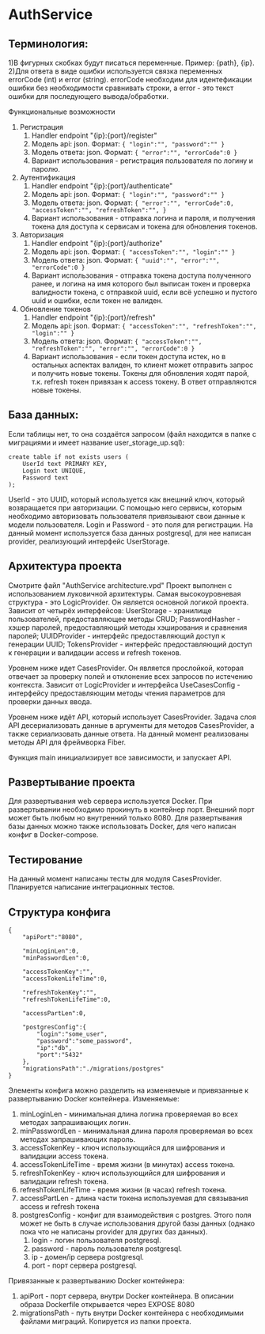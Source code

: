 # AuthService
## Терминология:
1)В фигурных скобках будут писаться переменные. Пример: {path}, {ip}.
2)Для ответа в виде ошибки используется связка переменных errorCode (int) и error (string). errorCode необходим для идентефикации ошибки без необходимости сравнивать строки, а error - это текст ошибки для последующего вывода/обработки.

Функциональные возможности
    <ol>
    <li>Регистрация
        <ol>
            <li>Handler endpoint "{ip}:{port}/register"</li>
            <li>
                Модель api: json. Формат:
                ```
                {
                    "login":"",
                    "password":""
                }
                ```
            </li>
            <li>
                Модель ответа: json. Формат:
                ```
                {
                "error":"",
                "errorCode":0
                }
                ```
            </li>
            <li>Вариант использования - регистрация пользователя по логину и паролю.</li>
        </ol>
    </li> 
    <li>Аутентификация
        <ol>
            <li>Handler endpoint "{ip}:{port}/authenticate"</li>
            <li>
                Модель api: json. Формат:
                ```
                {
                    "login":"",
                    "password":""
                }
                ```
            </li>
            <li>
                Модель ответа: json. Формат:
                ```
                {
                    "error":"",
                    "errorCode":0,
                    "accessToken":"",
                    "refreshToken":"",
                }
                ```
            </li>
            <li>Вариант использования - отправка логина и пароля, и получения токена для доступа к сервисам и токена для обновления токенов.</li>
        </ol>
    </li>
    <li>Авторизация
        <ol>
            <li>Handler endpoint "{ip}:{port}/authorize"</li>
            <li>
                Модель api: json. Формат:
                ```
                {
                    "accessToken":"",
                    "login":""
                }
                ```
            </li>
            <li>
                Модель ответа: json. Формат:
                ```
                {
                "uuid":"",
                "error":"",
                "errorCode":0
                }
                ```
            </li>
            <li>Вариант использования - отправка токена доступа полученного ранее, и логина на имя которого был выписан токен и проверка валидности токена,
            с отправкой uuid, если всё успешно и пустого uuid и ошибки, если токен не валиден.</li>
        </ol>
    </li>
    <li>Обновление токенов
        <ol>
            <li>Handler endpoint "{ip}:{port}/refresh"</li>
            <li>
                Модель api: json. Формат:
                ```
                {
                    "accessToken":"",
                    "refreshToken":"",
                    "login":""
                }
                ```
            </li>
            <li>
                Модель ответа: json. Формат:
                ```
                {
                    "accessToken":"",
                    "refreshToken":"",
                    "error":"",
                    "errorCode":0
                }
                ```
            </li>
            <li>Вариант использования - если токен доступа истек, но в остальных аспектах валиден, то клиент может отправить запрос и получить новые токены. 
            Токены для обновления ходят парой, т.к. refresh токен привязан к access токену. В ответ отправляются новые токены.</li>
        </ol>
    </li>
    </ol>

## База данных:
Если таблицы нет, то она создаётся запросом (файл находится в папке с миграциями и имеет название user_storage_up.sql):
```
create table if not exists users (
    UserId text PRIMARY KEY,
    Login text UNIQUE,
    Password text
);
```
UserId - это UUID, который используется как внешний ключ, который возвращается при авторизации. С помощью него сервисы, которым необходимо авторизовать пользователя привязывают свои данные к модели пользователя.
Login и Password - это поля для регистрации.
На данный момент используется база данных postgresql, для нее написан provider, реализующий интерфейс UserStorage.

## Архитектура проекта
Смотрите файл "AuthService architecture.vpd"
Проект выполнен с использованием луковичной архитектуры. Самая высокоуровневая структура - это LogicProvider. Он является основной логикой проекта. Зависит от четырёх интерфейсов: UserStorage - хранилище пользователей, предоставляющее методы CRUD; PasswordHasher - хэшер паролей, предоставляющий методы хэширования и сравнения паролей; UUIDProvider - интерфейс предоставляющий доступ к генерации UUID; TokensProvider - интерфейс предоставляющий доступ к генерации и валидации access и refresh токенов.

Уровнем ниже идет CasesProvider. Он является прослойкой, которая отвечает за проверку полей и отклонение всех запросов по истечению контекста. Зависит от LogicProvider и интерфейса UseCasesConfig - интерфейсу предоставляющим методы чтения параметров для проверки данных ввода.

Уровнем ниже идёт API, который использует CasesProvider. Задача слоя API десериализовать данные в аргументы для методов CasesProvider, а также сериализовать данные ответа. На данный момент реализованы методы API для фреймворка Fiber.

Функция main инициализирует все зависимости, и запускает API.

## Развертывание проекта
Для развертывания web сервера используется Docker. При развертывании необходимо прокинуть в контейнер порт. Внешний порт может быть любым но внутренний только 8080. Для развертывания базы данных можно также использовать Docker, для чего написан конфиг в Docker-compose.

## Тестирование
На данный момент написаны тесты для модуля CasesProvider. Планируется написание интеграционных тестов.

## Структура конфига
```
{
    "apiPort":"8080",

	"minLoginLen":0,
	"minPasswordLen":0,

	"accessTokenKey":"",
	"accessTokenLifeTime":0,

	"refreshTokenKey":"",
    "refreshTokenLifeTime":0,
    
	"accessPartLen":0,

	"postgresConfig":{
		"login":"some_user",
		"password":"some_password",
		"ip":"db",
		"port":"5432"
	},
	"migrationsPath":"./migrations/postgres"
}
```
Элементы конфига можно разделить на изменяемые и привязанные к развертыванию Docker контейнера.
Изменяемые:
<ol>
    <li>minLoginLen - минимальная длина логина проверяемая во всех методах запрашивающих логин.</li>
    <li>minPasswordLen - минимальная длина пароля проверяемая во всех методах запрашивающих пароль.</li>
    <li>accessTokenKey - ключ использующийся для шифрования и валидации access токена.</li>
    <li>accessTokenLifeTime - время жизни (в минутах) access токена.</li>
    <li>refreshTokenKey - ключ использующийся для шифрования и валидации refresh токена.</li>
    <li>refreshTokenLifeTime - время жизни (в часах) refresh токена.</li>
    <li>accessPartLen - длина части токена используемая для связывания access и refresh токена</li>
    <li>postgresConfig - конфиг для взаимодействия с postgres. Этого поля может не быть в случае использования другой базы данных (однако пока что не написаны provider для других баз данных).
    <ol>
        <li>login - логин пользователя postgresql.</li>
        <li>password - пароль пользователя postgresql.</li>
        <li>ip - домен/ip сервера postgresql.</li>
        <li>port - порт сервера postgresql.</li>
    </ol>
    </li>
</ol>
Привязанные к развертыванию Docker контейнера:
<ol>
    <li>apiPort - порт сервера, внутри Docker контейнера. В описании образа Dockerfile открывается через EXPOSE 8080</li>
    <li>migrationsPath - путь внутри Docker контейнера с необходимыми файлами миграций. Копируется из папки проекта.</li>
</ol>
